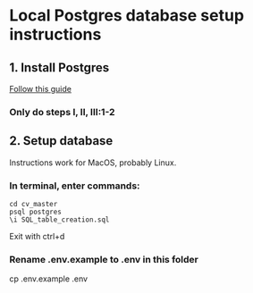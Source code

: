# Local Postgres database setup instructions

## 1. Install Postgres
[Follow this guide](https://www.codementor.io/devops/tutorial/getting-started-postgresql-server-mac-osx)
### Only do steps I, II, III:1-2

## 2. Setup database

Instructions work for MacOS, probably Linux.

  ### In terminal, enter commands: 
    cd cv_master
    psql postgres
    \i SQL_table_creation.sql

 Exit with ctrl+d



### Rename .env.example to .env in this folder

  cp .env.example .env

